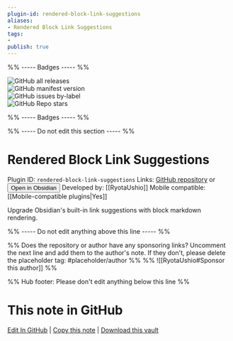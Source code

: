 ```yaml
---
plugin-id: rendered-block-link-suggestions
aliases:
- Rendered Block Link Suggestions
tags: 
- 
publish: true
---
```


%% ----- Badges ----- %%

![GitHub all releases](https://img.shields.io/github/downloads/RyotaUshio/obsidian-rendered-block-link-suggestions/total?color=573E7A&logo=github&style=for-the-badge)   
![GitHub manifest version](https://img.shields.io/github/manifest-json/v/RyotaUshio/obsidian-rendered-block-link-suggestions?color=573E7A&logo=github&style=for-the-badge)   
![GitHub issues by-label](https://img.shields.io/github/issues/RyotaUshio/obsidian-rendered-block-link-suggestions/help%20wanted?color=573E7A&logo=github&style=for-the-badge)   
![GitHub Repo stars](https://img.shields.io/github/stars/RyotaUshio/obsidian-rendered-block-link-suggestions?color=573E7A&logo=github&style=for-the-badge)

%% ----- Badges ----- %%

%% ----- Do not edit this section ----- %%

# Rendered Block Link Suggestions

Plugin ID: `rendered-block-link-suggestions`
Links: [GitHub repository](https://github.com/RyotaUshio/obsidian-rendered-block-link-suggestions) or [<button id=HH>Open in Obsidian</button>](obsidian://show-plugin?id=rendered-block-link-suggestions)
Developed by: [[RyotaUshio]]
Mobile compatible: [[Mobile-compatible plugins|Yes]]

Upgrade Obsidian's built-in link suggestions with block markdown rendering.

%% ----- Do not edit anything above this line ----- %% 

%% Does the repository or author have any sponsoring links? Uncomment the next line and add them to the author's note. If they don't, please delete the placeholder tag: #placeholder/author %%
%% ![[RyotaUshio#Sponsor this author]] %%

%% Hub footer: Please don't edit anything below this line %%

# This note in GitHub

<span class="git-footer">[Edit In GitHub](https://github.dev/obsidian-community/obsidian-hub/blob/main/02%20-%20Community%20Expansions/02.05%20All%20Community%20Expansions/Plugins/rendered-block-link-suggestions.md "git-hub-edit-note") | [Copy this note](https://raw.githubusercontent.com/obsidian-community/obsidian-hub/main/02%20-%20Community%20Expansions/02.05%20All%20Community%20Expansions/Plugins/rendered-block-link-suggestions.md "git-hub-copy-note") | [Download this vault](https://github.com/obsidian-community/obsidian-hub/archive/refs/heads/main.zip "git-hub-download-vault") </span>
